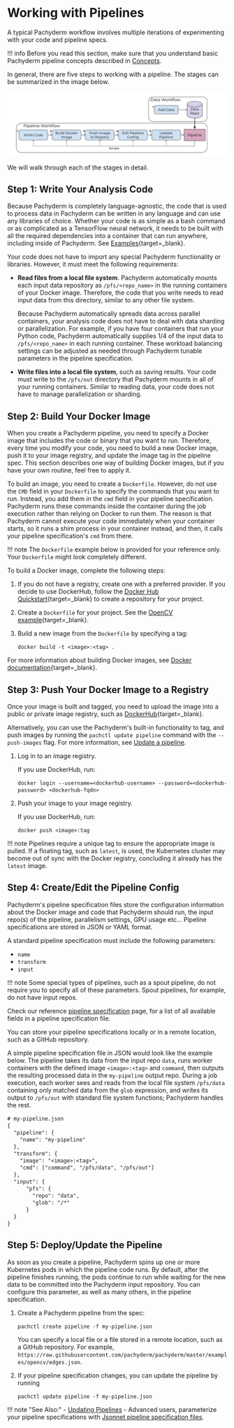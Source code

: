 # Working with Pipelines

A typical Pachyderm workflow involves multiple iterations of
experimenting with your code and pipeline specs.

!!! info
    Before you read this section, make sure that you
    understand basic Pachyderm pipeline concepts described in
    [Concepts](../../concepts/pipeline-concepts/index.md).

In general, there are five steps to working with a pipeline. The stages can be summarized in the image below. 

![Developer workflow](../../assets/images/d_steps_analysis_pipeline.svg)

We will walk through each of the stages in detail.

## Step 1: Write Your Analysis Code

Because Pachyderm is completely language-agnostic, the code
that is used to process data in Pachyderm can
be written in any language and can use any libraries of choice. Whether
your code is as simple as a bash command or as complicated as a
TensorFlow neural network, it needs to be built with all the required
dependencies into a container that can run anywhere, including inside
of Pachyderm. See [Examples](https://github.com/pachyderm/pachyderm/tree/master/examples){target=_blank}.

Your code does not have to import any special Pachyderm
functionality or libraries. However, it must meet the
following requirements:

* **Read files from a local file system**. Pachyderm automatically
  mounts each input data repository as `/pfs/<repo_name>` in the running
  containers of your Docker image. Therefore, the code that you write needs
  to read input data from this directory, similar to any other
  file system.

  Because Pachyderm automatically spreads data across parallel
  containers, your analysis code does not have to deal with data
  sharding or parallelization. For example, if you have four
  containers that run your Python code, Pachyderm automatically
  supplies 1/4 of the input data to `/pfs/<repo_name>` in
  each running container. These workload balancing settings
  can be adjusted as needed through Pachyderm tunable parameters
  in the pipeline specification.

* **Write files into a local file system**, such as saving results.
  Your code must write to the `/pfs/out` directory that Pachyderm
  mounts in all of your running containers. Similar to reading data,
  your code does not have to manage parallelization or sharding.

## Step 2: Build Your Docker Image

When you create a Pachyderm pipeline, you need
to specify a Docker image that includes the code or binary that
you want to run. Therefore, every time you modify your code,
you need to build a new Docker image, push it to your image registry,
and update the image tag in the pipeline spec. This section
describes one way of building Docker images, but
if you have your own routine, feel free to apply it.

To build an image, you need to create a `Dockerfile`. However, do not
use the `CMD` field in your `Dockerfile` to specify the commands that
you want to run. Instead, you add them in the `cmd` field in your pipeline
specification. Pachyderm runs these commands inside the
container during the job execution rather than relying on Docker
to run them.
The reason is that Pachyderm cannot execute your code immediately when
your container starts, so it runs a shim process in your container
instead, and then, it calls your pipeline specification's `cmd` from there.

!!! note
    The `Dockerfile` example below is provided for your reference
    only. Your `Dockerfile` might look completely different.

To build a Docker image, complete the following steps:

1. If you do not have a registry, create one with a preferred provider.
If you decide to use DockerHub, follow the [Docker Hub Quickstart](https://docs.docker.com/docker-hub/){target=_blank} to
create a repository for your project.
1. Create a `Dockerfile` for your project. See the [OpenCV example](https://github.com/pachyderm/pachyderm/blob/master/examples/opencv/Dockerfile){target=_blank}.
1. Build a new image from the `Dockerfile` by specifying a tag:

   ```shell
   docker build -t <image>:<tag> .
   ```

For more information about building Docker images, see
[Docker documentation](https://docs.docker.com/engine/tutorials/dockerimages/){target=_blank}.

## Step 3: Push Your Docker Image to a Registry

Once your image is built and tagged, you need to upload the image into
a public or private image registry, such as
[DockerHub](https://hub.docker.com){target=_blank}.

Alternatively, you can use the Pachyderm's built-in functionality to
tag, and push images by running the `pachctl update pipeline` command
with the `--push-images` flag. For more information, see
[Update a pipeline](../../pipeline-operations/updating_pipelines).

1. Log in to an image registry.

    If you use DockerHub, run:

     ```shell
     docker login --username=<dockerhub-username> --password=<dockerhub-password> <dockerhub-fqdn>
     ```

1. Push your image to your image registry.

    If you use DockerHub, run:

     ```shell
     docker push <image>:tag
     ```

!!! note
    Pipelines require a unique tag to ensure the appropriate image is pulled. If a floating tag, such as `latest`, is used, the Kubernetes cluster may become out of sync with the Docker registry, concluding it already has the `latest` image.

## Step 4: Create/Edit the Pipeline Config

Pachyderm's pipeline specification files store the configuration information
about the Docker image and code that Pachyderm should run, the input repo(s) of the pipeline, parallelism settings, GPU usage etc...
Pipeline specifications are stored in JSON or YAML format.

A standard pipeline specification must include the following
parameters:

- `name`
- `transform`
- `input`

!!! note
    Some special types of pipelines, such as a spout pipeline, do not
    require you to specify all of these parameters. 
    Spout pipelines, for example, do not have input repos.

Check our reference [pipeline specification](../../../reference/pipeline_spec) page, for a list of all available fields in a pipeline specification file.

You can store your pipeline specifications locally or in a remote location, such
as a GitHub repository.

A simple pipeline specification file in JSON would look like the example below.
The pipeline takes its data from the input repo `data`, runs worker containers with the defined image `<image>:<tag>` and `command`, then outputs the resulting processed data in the `my-pipeline` output repo.  During a job execution, each worker sees and reads from the local file system `/pfs/data` containing only matched data from the `glob` expression, and writes its output to `/pfs/out` with standard file system functions; Pachyderm handles the rest. 

```shell
# my-pipeline.json
{
  "pipeline": {
    "name": "my-pipeline"
  },
  "transform": {
    "image": "<image>:<tag>",
    "cmd": ["command", "/pfs/data", "/pfs/out"]
  },
  "input": {
      "pfs": {
        "repo": "data",
        "glob": "/*"
      }
  }
}
```

## Step 5: Deploy/Update the Pipeline

As soon as you create a pipeline, Pachyderm spins up one or more Kubernetes pods in which the pipeline code runs. By default, after the pipeline finishes
running, the pods continue to run while waiting for the new data to be
committed into the Pachyderm input repository. You can configure this
parameter, as well as many others, in the pipeline specification.

1. Create a Pachyderm pipeline from the spec:

     ```shell
     pachctl create pipeline -f my-pipeline.json
     ```

     You can specify a local file or a file stored in a remote
     location, such as a GitHub repository. For example,
     `https://raw.githubusercontent.com/pachyderm/pachyderm/master/examples/opencv/edges.json`.

1. If your pipeline specification changes, you can update the pipeline 
   by running

     ```shell
     pachctl update pipeline -f my-pipeline.json
     ```

!!! note "See Also:"
    - [Updating Pipelines](../../pipeline-operations/updating_pipelines)
    - Advanced users, parameterize your pipeline specifications with [Jsonnet pipeline specification files](../../pipeline-operations/jsonnet-pipeline-specs).

